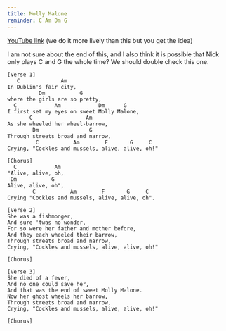 ```yaml
---
title: Molly Malone
reminder: C Am Dm G
---
```


[YouTube link](https://www.youtube.com/watch?v=R5p_mL-pnWw) (we do it more
lively than this but you get the idea)

I am not sure about the end of this, and I also think it is possible that Nick
only plays C and G the whole time? We should double check this one.

```
[Verse 1]
   C             Am
In Dublin's fair city,
          Dm           G
where the girls are so pretty,
  C            Am            Dm      G
I first set my eyes on sweet Molly Malone,
       C                 Am
As she wheeled her wheel-barrow,
        Dm                G
Through streets broad and narrow,
         C           Am        F       G     C
Crying, "Cockles and mussels, alive, alive, oh!"

[Chorus]
  C            Am
"Alive, alive, oh,
 Dm           G
Alive, alive, oh",
        C           Am        F       G     C
Crying "Cockles and mussels, alive, alive, oh".

[Verse 2]
She was a fishmonger,
And sure 'twas no wonder,
For so were her father and mother before,
And they each wheeled their barrow,
Through streets broad and narrow,
Crying, "Cockles and mussels, alive, alive, oh!"

[Chorus]

[Verse 3]
She died of a fever,
And no one could save her,
And that was the end of sweet Molly Malone.
Now her ghost wheels her barrow,
Through streets broad and narrow,
Crying, "Cockles and mussels, alive, alive, oh!"

[Chorus]

```
